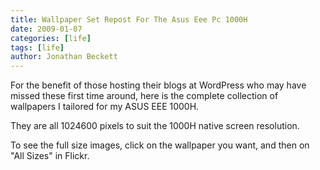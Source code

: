 ```yaml
---
title: Wallpaper Set Repost For The Asus Eee Pc 1000H
date: 2009-01-07
categories: [life]
tags: [life]
author: Jonathan Beckett
---
```


For the benefit of those hosting their blogs at WordPress who may have missed these first time around, here is the complete collection of wallpapers I tailored for my ASUS EEE 1000H.

They are all 1024600 pixels to suit the 1000H native screen resolution.

To see the full size images, click on the wallpaper you want, and then on "All Sizes" in Flickr.